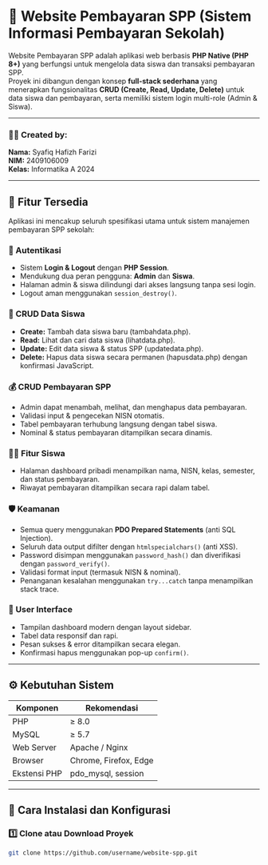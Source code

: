 # 💸 Website Pembayaran SPP (Sistem Informasi Pembayaran Sekolah)

Website Pembayaran SPP adalah aplikasi web berbasis **PHP Native (PHP 8+)** yang berfungsi untuk mengelola data siswa dan transaksi pembayaran SPP.  
Proyek ini dibangun dengan konsep **full-stack sederhana** yang menerapkan fungsionalitas **CRUD (Create, Read, Update, Delete)** untuk data siswa dan pembayaran, serta memiliki sistem login multi-role (Admin & Siswa).

---

### 👨‍💻 Created by:
**Nama:** Syafiq Hafizh Farizi  
**NIM:** 2409106009  
**Kelas:** Informatika A 2024  

---

## 🧩 Fitur Tersedia

Aplikasi ini mencakup seluruh spesifikasi utama untuk sistem manajemen pembayaran SPP sekolah:

### 🔐 Autentikasi
- Sistem **Login & Logout** dengan **PHP Session**.
- Mendukung dua peran pengguna: **Admin** dan **Siswa**.
- Halaman admin & siswa dilindungi dari akses langsung tanpa sesi login.
- Logout aman menggunakan `session_destroy()`.

### 🧾 CRUD Data Siswa
- **Create:** Tambah data siswa baru (tambahdata.php).  
- **Read:** Lihat dan cari data siswa (lihatdata.php).  
- **Update:** Edit data siswa & status SPP (updatedata.php).  
- **Delete:** Hapus data siswa secara permanen (hapusdata.php) dengan konfirmasi JavaScript.

### 💰 CRUD Pembayaran SPP
- Admin dapat menambah, melihat, dan menghapus data pembayaran.
- Validasi input & pengecekan NISN otomatis.
- Tabel pembayaran terhubung langsung dengan tabel siswa.
- Nominal & status pembayaran ditampilkan secara dinamis.

### 🧍‍♂️ Fitur Siswa
- Halaman dashboard pribadi menampilkan nama, NISN, kelas, semester, dan status pembayaran.
- Riwayat pembayaran ditampilkan secara rapi dalam tabel.

### 🛡️ Keamanan
- Semua query menggunakan **PDO Prepared Statements** (anti SQL Injection).  
- Seluruh data output difilter dengan `htmlspecialchars()` (anti XSS).  
- Password disimpan menggunakan `password_hash()` dan diverifikasi dengan `password_verify()`.  
- Validasi format input (termasuk NISN & nominal).  
- Penanganan kesalahan menggunakan `try...catch` tanpa menampilkan stack trace.

### 🎨 User Interface
- Tampilan dashboard modern dengan layout sidebar.
- Tabel data responsif dan rapi.
- Pesan sukses & error ditampilkan secara elegan.
- Konfirmasi hapus menggunakan pop-up `confirm()`.

---

## ⚙️ Kebutuhan Sistem

| Komponen | Rekomendasi |
|-----------|--------------|
| PHP | ≥ 8.0 |
| MySQL | ≥ 5.7 |
| Web Server | Apache / Nginx |
| Browser | Chrome, Firefox, Edge |
| Ekstensi PHP | pdo_mysql, session |

---

## 🚀 Cara Instalasi dan Konfigurasi

### 1️⃣ Clone atau Download Proyek
```bash
git clone https://github.com/username/website-spp.git
